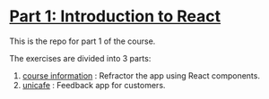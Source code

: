 # [Part 1: Introduction to React](https://fullstackopen.com/en/part1)

This is the repo for part 1 of the course.

The exercises are divided into 3 parts:

1. [course information](/Part1/courseinfo/) : Refractor the app using React components.
2. [unicafe](/Part1/unicafe/) : Feedback app for customers.
